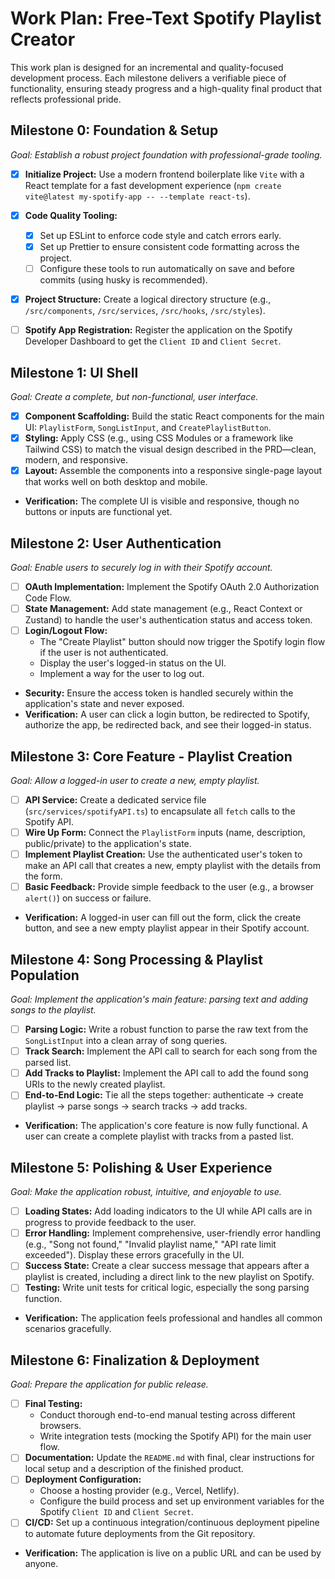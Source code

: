 # Work Plan: Free-Text Spotify Playlist Creator

This work plan is designed for an incremental and quality-focused development process. Each milestone delivers a verifiable piece of functionality, ensuring steady progress and a high-quality final product that reflects professional pride.

## Milestone 0: Foundation & Setup

*Goal: Establish a robust project foundation with professional-grade tooling.*

*   [x] **Initialize Project:** Use a modern frontend boilerplate like `Vite` with a React template for a fast development experience (`npm create vite@latest my-spotify-app -- --template react-ts`).

*   [x] **Code Quality Tooling:**
    *   [x] Set up ESLint to enforce code style and catch errors early.
    *   [x] Set up Prettier to ensure consistent code formatting across the project.
    *   [ ] Configure these tools to run automatically on save and before commits (using husky is recommended).
*   [x] **Project Structure:** Create a logical directory structure (e.g., `/src/components`, `/src/services`, `/src/hooks`, `/src/styles`).
*   [ ] **Spotify App Registration:** Register the application on the Spotify Developer Dashboard to get the `Client ID` and `Client Secret`.

## Milestone 1: UI Shell

*Goal: Create a complete, but non-functional, user interface.*

*   [x] **Component Scaffolding:** Build the static React components for the main UI: `PlaylistForm`, `SongListInput`, and `CreatePlaylistButton`.
*   [x] **Styling:** Apply CSS (e.g., using CSS Modules or a framework like Tailwind CSS) to match the visual design described in the PRD—clean, modern, and responsive.
*   [x] **Layout:** Assemble the components into a responsive single-page layout that works well on both desktop and mobile.
*   **Verification:** The complete UI is visible and responsive, though no buttons or inputs are functional yet.

## Milestone 2: User Authentication

*Goal: Enable users to securely log in with their Spotify account.*

*   [ ] **OAuth Implementation:** Implement the Spotify OAuth 2.0 Authorization Code Flow.
*   [ ] **State Management:** Add state management (e.g., React Context or Zustand) to handle the user's authentication status and access token.
*   [ ] **Login/Logout Flow:**
    *   The "Create Playlist" button should now trigger the Spotify login flow if the user is not authenticated.
    *   Display the user's logged-in status on the UI.
    *   Implement a way for the user to log out.
*   **Security:** Ensure the access token is handled securely within the application's state and never exposed.
*   **Verification:** A user can click a login button, be redirected to Spotify, authorize the app, be redirected back, and see their logged-in status.

## Milestone 3: Core Feature - Playlist Creation

*Goal: Allow a logged-in user to create a new, empty playlist.*

*   [ ] **API Service:** Create a dedicated service file (`src/services/spotifyAPI.ts`) to encapsulate all `fetch` calls to the Spotify API.
*   [ ] **Wire Up Form:** Connect the `PlaylistForm` inputs (name, description, public/private) to the application's state.
*   [ ] **Implement Playlist Creation:** Use the authenticated user's token to make an API call that creates a new, empty playlist with the details from the form.
*   [ ] **Basic Feedback:** Provide simple feedback to the user (e.g., a browser `alert()`) on success or failure.
*   **Verification:** A logged-in user can fill out the form, click the create button, and see a new empty playlist appear in their Spotify account.

## Milestone 4: Song Processing & Playlist Population

*Goal: Implement the application's main feature: parsing text and adding songs to the playlist.*

*   [ ] **Parsing Logic:** Write a robust function to parse the raw text from the `SongListInput` into a clean array of song queries.
*   [ ] **Track Search:** Implement the API call to search for each song from the parsed list.
*   [ ] **Add Tracks to Playlist:** Implement the API call to add the found song URIs to the newly created playlist.
*   [ ] **End-to-End Logic:** Tie all the steps together: authenticate -> create playlist -> parse songs -> search tracks -> add tracks.
*   **Verification:** The application's core feature is now fully functional. A user can create a complete playlist with tracks from a pasted list.

## Milestone 5: Polishing & User Experience

*Goal: Make the application robust, intuitive, and enjoyable to use.*

*   [ ] **Loading States:** Add loading indicators to the UI while API calls are in progress to provide feedback to the user.
*   [ ] **Error Handling:** Implement comprehensive, user-friendly error handling (e.g., "Song not found," "Invalid playlist name," "API rate limit exceeded"). Display these errors gracefully in the UI.
*   [ ] **Success State:** Create a clear success message that appears after a playlist is created, including a direct link to the new playlist on Spotify.
*   [ ] **Testing:** Write unit tests for critical logic, especially the song parsing function.
*   **Verification:** The application feels professional and handles all common scenarios gracefully.

## Milestone 6: Finalization & Deployment

*Goal: Prepare the application for public release.*

*   [ ] **Final Testing:**
    *   Conduct thorough end-to-end manual testing across different browsers.
    *   Write integration tests (mocking the Spotify API) for the main user flow.
*   [ ] **Documentation:** Update the `README.md` with final, clear instructions for local setup and a description of the finished product.
*   [ ] **Deployment Configuration:**
    *   Choose a hosting provider (e.g., Vercel, Netlify).
    *   Configure the build process and set up environment variables for the Spotify `Client ID` and `Client Secret`.
*   [ ] **CI/CD:** Set up a continuous integration/continuous deployment pipeline to automate future deployments from the Git repository.
*   **Verification:** The application is live on a public URL and can be used by anyone.
